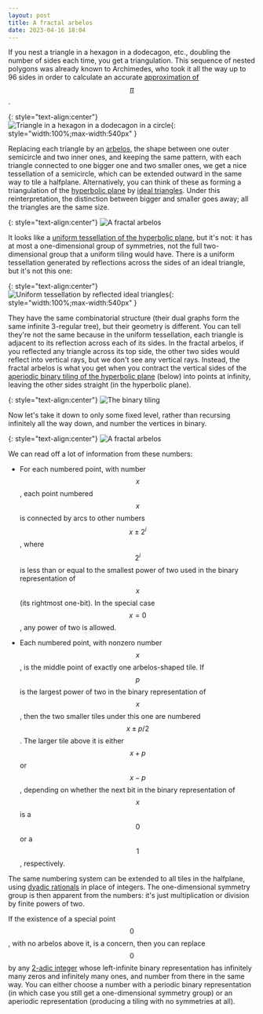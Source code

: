 ```yaml
---
layout: post
title: A fractal arbelos
date: 2023-04-16 18:04
---
```

If you nest a triangle in a hexagon in a dodecagon, etc., doubling the number of sides each time, you get a triangulation. This sequence of nested polygons was already known to Archimedes, who took it all the way up to 96 sides in order to calculate an accurate [approximation of $$\pi$$](https://en.wikipedia.org/wiki/Approximations_of_%CF%80).

{: style="text-align:center"}
![Triangle in a hexagon in a dodecagon in a circle]({{site.baseurl}}/assets/2023/archimedes.svg){: style="width:100%;max-width:540px" }

Replacing each triangle by an [arbelos](https://en.wikipedia.org/wiki/Arbelos), the shape between one outer semicircle and two inner ones, and keeping the same pattern, with each triangle connected to one bigger one and two smaller ones, we get a nice tessellation of a semicircle, which can be extended outward in the same way to tile a halfplane. Alternatively, you can think of these as forming a triangulation of the [hyperbolic plane](https://en.wikipedia.org/wiki/Hyperbolic_geometry) by [ideal triangles](https://en.wikipedia.org/wiki/Ideal_triangle). Under this reinterpretation, the distinction between bigger and smaller goes away; all the triangles are the same size.

{: style="text-align:center"}
![A fractal arbelos]({{site.baseurl}}/assets/2023/fractal-arbelos.svg)

It looks like a [uniform tessellation of the hyperbolic plane](https://en.wikipedia.org/wiki/Uniform_tilings_in_hyperbolic_plane), but it's not: it has at most a one-dimensional group of symmetries, not the full two-dimensional group that a uniform tiling would have. There is a uniform tessellation generated by reflections across the sides of an ideal triangle, but it's not this one:

{: style="text-align:center"}
![Uniform tessellation by reflected ideal triangles]({{site.baseurl}}/assets/2023/uniform-ideal.svg 'PD image by Saric from Wikimedia commons, File:Ideal-triangle hyperbolic tiling.svg'){: style="width:100%;max-width:540px" }

They have the same combinatorial structure (their dual graphs form the same infinite 3-regular tree), but their geometry is different. You can tell they're not the same because in the uniform tessellation, each triangle is adjacent to its reflection across each of its sides. In the fractal arbelos, if you reflected any triangle across its top side, the other two sides would reflect into vertical rays, but we don't see any vertical rays. Instead, the fractal arbelos is what you get when you contract the vertical sides of the [aperiodic binary tiling of the hyperbolic plane](https://en.wikipedia.org/wiki/Binary_tiling) (below) into points at infinity, leaving the other sides straight (in the hyperbolic plane).

{: style="text-align:center"}
![The binary tiling]({{site.baseurl}}/assets/2018/binary-tiling.svg)

Now let's take it down to only some fixed level, rather than recursing infinitely all the way down, and number the vertices in binary.

{: style="text-align:center"}
![A fractal arbelos]({{site.baseurl}}/assets/2023/numbered-arbelos.svg)

We can read off a lot of information from these numbers:

* For each numbered point, with number $$x$$, each point numbered $$x$$ is connected by arcs to other numbers $$x\pm 2^i$$, where $$2^i$$ is less than or equal to the smallest power of two used in the binary representation of $$x$$ (its rightmost one-bit). In the special case $$x=0$$, any power of two is allowed.

* Each numbered point, with nonzero number $$x$$, is the middle point of exactly one arbelos-shaped tile. If $$p$$ is the largest power of two in the binary representation of $$x$$, then the two smaller tiles under this one are numbered $$x\pm p/2$$. The larger tile above it is either $$x+p$$ or $$x-p$$, depending on whether the next bit in the binary representation of $$x$$ is a $$0$$ or a $$1$$, respectively.

The same numbering system can be extended to all tiles in the halfplane, using [dyadic rationals](https://en.wikipedia.org/wiki/Dyadic_rational) in place of integers. The one-dimensional symmetry group is then apparent from the numbers: it's just multiplication or division by finite powers of two.

If the existence of a special point $$0$$, with no arbelos above it, is a concern, then you can replace $$0$$ by any [2-adic integer](https://en.wikipedia.org/wiki/P-adic_number) whose left-infinite binary representation has infinitely many zeros and infinitely many ones, and number from there in the same way. You can either choose a number with a periodic binary representation (in which case you still get a one-dimensional symmetry group) or an aperiodic representation (producing a tiling with no symmetries at all).
